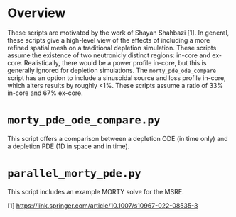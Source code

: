 # Overview
These scripts are motivated by the work of Shayan Shahbazi [1].
In general, these scripts give a high-level view of the effects of including a more refined spatial mesh on a traditional depletion simulation.
These scripts assume the existence of two neutronicly distinct regions: in-core and ex-core.
Realistically, there would be a power profile in-core, but this is generally ignored for depletion simulations.
The `morty_pde_ode_compare` script has an option to include a sinusoidal source and loss profile in-core, which alters results by roughly <1%.
These scripts assume a ratio of 33% in-core and 67% ex-core.

# `morty_pde_ode_compare.py`
This script offers a comparison between a depletion ODE (in time only) and a depletion PDE (1D in space and in time).

# `parallel_morty_pde.py`
This script includes an example MORTY solve for the MSRE.


[1] https://link.springer.com/article/10.1007/s10967-022-08535-3
